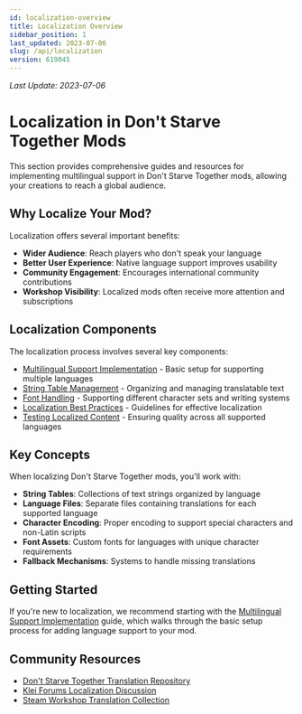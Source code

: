 ```yaml
---
id: localization-overview
title: Localization Overview
sidebar_position: 1
last_updated: 2023-07-06
slug: /api/localization
version: 619045
---
```

*Last Update: 2023-07-06*
# Localization in Don't Starve Together Mods

This section provides comprehensive guides and resources for implementing multilingual support in Don't Starve Together mods, allowing your creations to reach a global audience.

## Why Localize Your Mod?

Localization offers several important benefits:

- **Wider Audience**: Reach players who don't speak your language
- **Better User Experience**: Native language support improves usability
- **Community Engagement**: Encourages international community contributions
- **Workshop Visibility**: Localized mods often receive more attention and subscriptions

## Localization Components

The localization process involves several key components:

- [Multilingual Support Implementation](multilingual-support.md) - Basic setup for supporting multiple languages
- [String Table Management](string-tables.md) - Organizing and managing translatable text
- [Font Handling](font-handling.md) - Supporting different character sets and writing systems
- [Localization Best Practices](best-practices.md) - Guidelines for effective localization
- [Testing Localized Content](testing-localization.md) - Ensuring quality across all supported languages

## Key Concepts

When localizing Don't Starve Together mods, you'll work with:

- **String Tables**: Collections of text strings organized by language
- **Language Files**: Separate files containing translations for each supported language
- **Character Encoding**: Proper encoding to support special characters and non-Latin scripts
- **Font Assets**: Custom fonts for languages with unique character requirements
- **Fallback Mechanisms**: Systems to handle missing translations

## Getting Started

If you're new to localization, we recommend starting with the [Multilingual Support Implementation](multilingual-support.md) guide, which walks through the basic setup process for adding language support to your mod.

## Community Resources

- [Don't Starve Together Translation Repository](https://github.com/Don-t-Starve-Modding-Community/dst-translation)
- [Klei Forums Localization Discussion](https://forums.kleientertainment.com/forums/topic/46723-tutorial-for-translators/)
- [Steam Workshop Translation Collection](https://steamcommunity.com/workshop/browse/?appid=322330&searchtext=translation&childpublishedfileid=0) 
